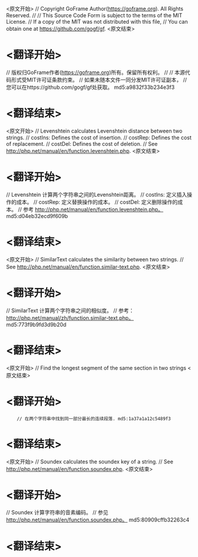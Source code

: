 
<原文开始>
// Copyright GoFrame Author(https://goframe.org). All Rights Reserved.
//
// This Source Code Form is subject to the terms of the MIT License.
// If a copy of the MIT was not distributed with this file,
// You can obtain one at https://github.com/gogf/gf.
<原文结束>

# <翻译开始>
// 版权归GoFrame作者(https://goframe.org)所有。保留所有权利。
//
// 本源代码形式受MIT许可证条款约束。
// 如果未随本文件一同分发MIT许可证副本，
// 您可以在https://github.com/gogf/gf处获取。 md5:a9832f33b234e3f3
# <翻译结束>


<原文开始>
// Levenshtein calculates Levenshtein distance between two strings.
// costIns: Defines the cost of insertion.
// costRep: Defines the cost of replacement.
// costDel: Defines the cost of deletion.
// See http://php.net/manual/en/function.levenshtein.php.
<原文结束>

# <翻译开始>
// Levenshtein 计算两个字符串之间的Levenshtein距离。
// costIns: 定义插入操作的成本。
// costRep: 定义替换操作的成本。
// costDel: 定义删除操作的成本。
// 参考 http://php.net/manual/en/function.levenshtein.php。 md5:d04eb32ecd9f609b
# <翻译结束>


<原文开始>
// SimilarText calculates the similarity between two strings.
// See http://php.net/manual/en/function.similar-text.php.
<原文结束>

# <翻译开始>
// SimilarText 计算两个字符串之间的相似度。
// 参考：http://php.net/manual/zh/function.similar-text.php。 md5:773f9b9fd3d9b20d
# <翻译结束>


<原文开始>
// Find the longest segment of the same section in two strings
<原文结束>

# <翻译开始>
		// 在两个字符串中找到同一部分最长的连续段落. md5:1a37a1a12c5489f3
# <翻译结束>


<原文开始>
// Soundex calculates the soundex key of a string.
// See http://php.net/manual/en/function.soundex.php.
<原文结束>

# <翻译开始>
// Soundex 计算字符串的音素编码。
// 参见 http://php.net/manual/en/function.soundex.php。 md5:80909cffb32263c4
# <翻译结束>

